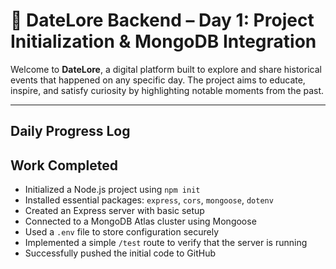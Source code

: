 # 📅 DateLore Backend – Day 1: Project Initialization & MongoDB Integration

Welcome to **DateLore**, a digital platform built to explore and share historical events that happened on any specific day. The project aims to educate, inspire, and satisfy curiosity by highlighting notable moments from the past.

---


## Daily Progress Log

## Work Completed

- Initialized a Node.js project using `npm init`
- Installed essential packages: `express`, `cors`, `mongoose`, `dotenv`
- Created an Express server with basic setup
- Connected to a MongoDB Atlas cluster using Mongoose
- Used a `.env` file to store configuration securely
- Implemented a simple `/test` route to verify that the server is running
- Successfully pushed the initial code to GitHub
